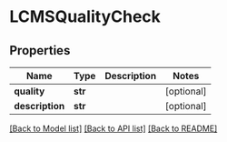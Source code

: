 # LCMSQualityCheck

## Properties
Name | Type | Description | Notes
------------ | ------------- | ------------- | -------------
**quality** | **str** |  | [optional] 
**description** | **str** |  | [optional] 

[[Back to Model list]](../README.md#documentation-for-models) [[Back to API list]](../README.md#documentation-for-api-endpoints) [[Back to README]](../README.md)

